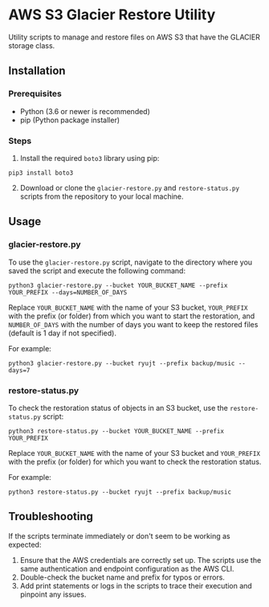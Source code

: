 # AWS S3 Glacier Restore Utility

Utility scripts to manage and restore files on AWS S3 that have the GLACIER storage class.

## Installation

### Prerequisites

- Python (3.6 or newer is recommended)
- pip (Python package installer)

### Steps

1. Install the required `boto3` library using pip:

```
pip3 install boto3
```

2. Download or clone the `glacier-restore.py` and `restore-status.py` scripts from the repository to your local machine.

## Usage

### glacier-restore.py

To use the `glacier-restore.py` script, navigate to the directory where you saved the script and execute the following command:

```
python3 glacier-restore.py --bucket YOUR_BUCKET_NAME --prefix YOUR_PREFIX --days=NUMBER_OF_DAYS
```

Replace `YOUR_BUCKET_NAME` with the name of your S3 bucket, `YOUR_PREFIX` with the prefix (or folder) from which you want to start the restoration, and `NUMBER_OF_DAYS` with the number of days you want to keep the restored files (default is 1 day if not specified).

For example:

```
python3 glacier-restore.py --bucket ryujt --prefix backup/music --days=7
```

### restore-status.py

To check the restoration status of objects in an S3 bucket, use the `restore-status.py` script:

```
python3 restore-status.py --bucket YOUR_BUCKET_NAME --prefix YOUR_PREFIX
```

Replace `YOUR_BUCKET_NAME` with the name of your S3 bucket and `YOUR_PREFIX` with the prefix (or folder) for which you want to check the restoration status.

For example:

```
python3 restore-status.py --bucket ryujt --prefix backup/music
```

## Troubleshooting

If the scripts terminate immediately or don't seem to be working as expected:

1. Ensure that the AWS credentials are correctly set up. The scripts use the same authentication and endpoint configuration as the AWS CLI.
2. Double-check the bucket name and prefix for typos or errors.
3. Add print statements or logs in the scripts to trace their execution and pinpoint any issues.

